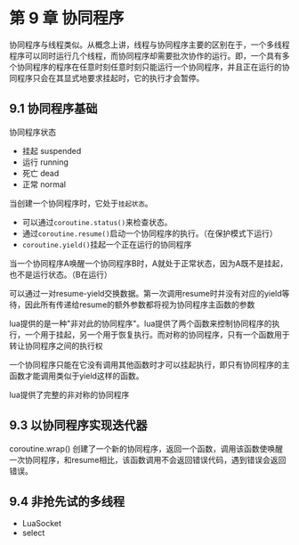 第 9 章 协同程序
================

协同程序与线程类似。从概念上讲，线程与协同程序主要的区别在于，一个多线程程序可以同时运行几个线程，而协同程序却需要批次协作的运行。即，一个具有多个协同程序的程序在任意时刻任意时刻只能运行一个协同程序，并且正在运行的协同程序只会在其显式地要求挂起时，它的执行才会暂停。

## 9\.1 协同程序基础

协同程序状态

* 挂起    suspended
* 运行    running
* 死亡    dead
* 正常    normal

当创建一个协同程序时，它处于`挂起状态`。

* 可以通过`coroutine.status()`来检查状态。
* 通过`coroutine.resume()`启动一个协同程序的执行。（在保护模式下运行）
* `coroutine.yield()`挂起一个正在运行的协同程序

当一个协同程序A唤醒一个协同程序B时，A就处于正常状态，因为A既不是挂起，也不是运行状态。（B在运行）

可以通过一对resume-yield交换数据。第一次调用resume时并没有对应的yield等待，因此所有传递给resume的额外参数都将视为协同程序主函数的参数

lua提供的是一种"非对此的协同程序"。lua提供了两个函数来控制协同程序的执行，一个用于挂起，另一个用于恢复执行。而对称的协同程序，只有一个函数用于转让协同程序之间的执行权

一个协同程序只能在它没有调用其他函数时才可以挂起执行，即只有协同程序的主函数才能调用类似于yield这样的函数。

lua提供了完整的非对称的协同程序

## 9\.3 以协同程序实现迭代器

coroutine.wrap() 创建了一个新的协同程序，返回一个函数，调用该函数使唤醒一次协同程序，和resume相比，该函数调用不会返回错误代码，遇到错误会返回错误。

## 9\.4 非抢先试的多线程

* LuaSocket
* select

